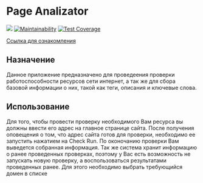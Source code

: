 # Page Analizator

![](https://github.com/zhekavafiev/php-project-lvl3/workflows/Page-analizator-CI/badge.svg)
[![Maintainability](https://api.codeclimate.com/v1/badges/364a37984bc1e7f9a27d/maintainability)](https://codeclimate.com/github/zhekavafiev/php-project-lvl3/maintainability)
[![Test Coverage](https://api.codeclimate.com/v1/badges/364a37984bc1e7f9a27d/test_coverage)](https://codeclimate.com/github/zhekavafiev/php-project-lvl3/test_coverage)

[Ссылка для ознакомления](https://evgvfv-page-analizator.herokuapp.com/)

## Назначение
Данное приложение предназначено для проведеения проверки работоспособности ресурсов сети интернет, а так же для сбора базовой информации о них, такой как теги, описания и ключевые слова. 

## Использование
Для того, чтобы провести проверку необходимого Вам ресурса вы должны ввести его адрес на главное странице сайта. После получения оповещения о том, что адрес сайта готов для проверки, необходимо ее запустить нажатием на Check Run. По оконочанию проверки Вам выведется собранная информация. Так же система хранит информацию о ранее проведенных проверках, поэтому у Вас есть возможность не запускать новую проверку, а воспользоваться результатами проведенных ранее. Для этого необходимо выбрать требующийся домен в списке